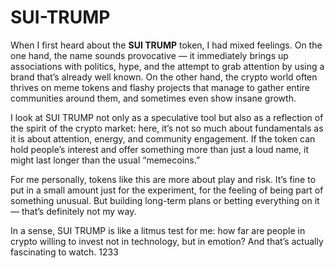 # SUI-TRUMP

When I first heard about the **SUI TRUMP** token, I had mixed feelings. On the one hand, the name sounds provocative — it immediately brings up associations with politics, hype, and the attempt to grab attention by using a brand that’s already well known. On the other hand, the crypto world often thrives on meme tokens and flashy projects that manage to gather entire communities around them, and sometimes even show insane growth.

I look at SUI TRUMP not only as a speculative tool but also as a reflection of the spirit of the crypto market: here, it’s not so much about fundamentals as it is about attention, energy, and community engagement. If the token can hold people’s interest and offer something more than just a loud name, it might last longer than the usual “memecoins.”

For me personally, tokens like this are more about play and risk. It’s fine to put in a small amount just for the experiment, for the feeling of being part of something unusual. But building long-term plans or betting everything on it — that’s definitely not my way.

In a sense, SUI TRUMP is like a litmus test for me: how far are people in crypto willing to invest not in technology, but in emotion? And that’s actually fascinating to watch. 1233


